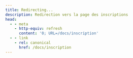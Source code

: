 ```yaml
---
title: Redirecting...
description: Redirection vers la page des inscriptions
head:
  - - meta
    - http-equiv: refresh
      content: '0; URL=/docs/inscription'
  - - link
    - rel: canonical
      href: /docs/inscription
---
```

